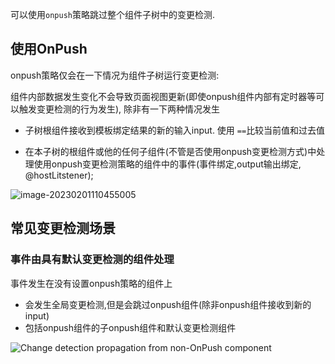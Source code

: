 可以使用`onpush`策略跳过整个组件子树中的变更检测.

## 使用OnPush

onpush策略仅会在一下情况为组件子树运行变更检测:

​	组件内部数据发生变化不会导致页面视图更新(即使onpush组件内部有定时器等可以触发变更检测的行为发生), 除非有一下两种情况发生

- 子树根组件接收到模板绑定结果的新的输入input. 使用 `==`比较当前值和过去值

- 在本子树的根组件或他的任何子组件(不管是否使用onpush变更检测方式)中处理使用onpush变更检测策略的组件中的事件(事件绑定,output输出绑定, @hostLitstener);

  

![image-20230201110455005](C:\Users\wh2104220\AppData\Roaming\Typora\typora-user-images\image-20230201110455005.png)

  

## 常见变更检测场景



### 事件由具有默认变更检测的组件处理

事件发生在没有设置onpush策略的组件上

- 会发生全局变更检测,但是会跳过onpush组件(除非onpush组件接收到新的input)
- 包括onpush组件的子onpush组件和默认变更检测组件

![Change detection propagation from non-OnPush component](https://angular.cn/generated/images/guide/change-detection/event-trigger.svg)
